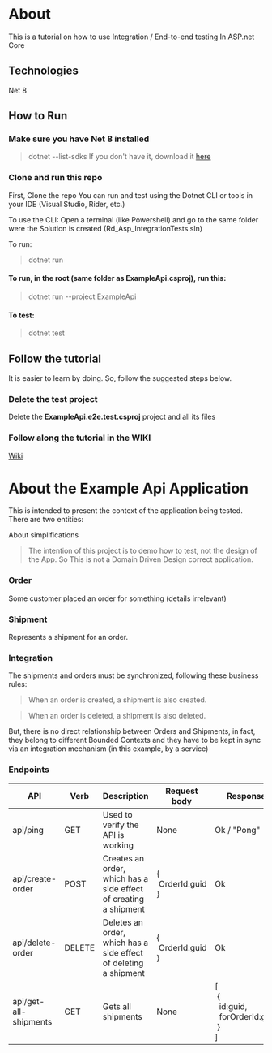 # About
This is a tutorial on how to use Integration / End-to-end testing In ASP.net Core

## Technologies
Net 8

## How to Run
### Make sure you have Net 8 installed
> dotnet --list-sdks
If you don't have it, download it [here](https://dotnet.microsoft.com/en-us/download/dotnet/8.0)

### Clone and run this repo
First, Clone the repo
You can run and test using the Dotnet CLI or tools in your IDE (Visual Studio, Rider, etc.)

To use the CLI:
Open a terminal (like Powershell) and go to the same folder were the Solution is created (Rd_Asp_IntegrationTests.sln)

To run:
> dotnet run

#### To run, in the root (same folder as ExampleApi.csproj), run this:
> dotnet run --project ExampleApi
#### To test:
> dotnet test

## Follow the tutorial

It is easier to learn by doing. So, follow the suggested steps below.

### Delete the test project
Delete the **ExampleApi.e2e.test.csproj** project and all its files

### Follow along the tutorial in the WIKI
[Wiki](https://github.com/jcachayG93/research-asp_integration_tests/wiki)

# About the Example Api Application
This is intended to present the context of the application being tested.
There are two entities:

About simplifications
> The intention of this project is to demo how to test, not the design of the App. So This is not a Domain Driven Design correct application.

### Order
Some customer placed an order for something (details irrelevant)

### Shipment
Represents a shipment for an order.

### Integration
The shipments and orders must be synchronized,
following these business rules:

> When an order is created, a shipment is also created.

> When an order is deleted, a shipment is also deleted.

But, there is no direct relationship between Orders and Shipments, in fact, they belong to different Bounded Contexts and they have to be kept in sync via an integration mechanism (in this example, by a service)

### Endpoints
| API                   | Verb   | Description                                                      | Request body             | Response                                               |
|-----------------------|--------|------------------------------------------------------------------|--------------------------|--------------------------------------------------------|
| api/ping              | GET    | Used to verify the API is working                                | None                     | Ok / "Pong"                                            |
| api/create-order      | POST   | Creates an order, which has a side effect of creating a shipment | {<br/>&nbsp;OrderId:guid<br/>} | Ok                                                     |
| api/delete-order      | DELETE | Deletes an order, which has a side effect of deleting a shipment | {<br/>&nbsp;OrderId:guid<br/>} | Ok                                                     |
| api/get-all-shipments | GET    | Gets all shipments                                               | None                     | [<br/>&nbsp;{<br/>&nbsp;&nbsp;id:guid, <br/>&nbsp;&nbsp;forOrderId:guid<br/>&nbsp;}<br/>] |

